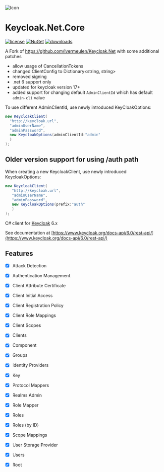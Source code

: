 ![Icon](https://raw.github.com/silentpartnersoftware/Keycloak.Net/01f1654e44065409726b417e26b2dfc913e03c7f/docs/icon.png)
# Keycloak.Net.Core
[![license](https://img.shields.io/github/license/AnderssonPeter/Keycloak.Net.svg?maxAge=2592000)](https://github.com/AnderssonPeter/Keycloak.Net/blob/master/LICENSE) [![NuGet](https://img.shields.io/nuget/v/Keycloak.Net.Core?maxAge=2592000)](https://www.nuget.org/packages/Keycloak.Net.Core/) [![downloads](https://img.shields.io/nuget/dt/Keycloak.Net.Core)](https://www.nuget.org/packages/Keycloak.Net.Core/)

 A Fork of https://github.com/lvermeulen/Keycloak.Net with some additional patches
 * allow usage of CancellationTokens
 * changed ClientConfig to Dictionary<string, string>
 * removed signing
 * .net 6 support only
 * updated for keycloak version 17+
 * added support for changing default `AdminClientId` which has default `admin-cli` value

 To use different AdminClientId, use newly introduced KeyCloakOptions:
  ```cs
 new KeycloakClient(
    "http://keycloak.url",
    "adminUserName",
    "adminPassword",
    new KeycloakOptions(adminClientId:"admin"
    )
);
 ```

 ## Older version support for using /auth path
 When creating a new KeycloakClient, use newly introduced KeycloakOptions:
 ```cs
 new KeycloakClient(
    "http://keycloak.url",
    "adminUserName",
    "adminPassword",
    new KeycloakOptions(prefix:"auth"
    )
);
 ```

C# client for [Keycloak](https://www.keycloak.org/) 6.x

See documentation at [https://www.keycloak.org/docs-api/6.0/rest-api/](https://www.keycloak.org/docs-api/6.0/rest-api/)

## Features
* [X] Attack Detection
* [X] Authentication Management
* [X] Client Attribute Certificate
* [X] Client Initial Access
* [X] Client Registration Policy
* [X] Client Role Mappings
* [X] Client Scopes
* [X] Clients
* [X] Component
* [X] Groups
* [X] Identity Providers
* [X] Key
* [X] Protocol Mappers
* [X] Realms Admin
* [X] Role Mapper
* [X] Roles
* [X] Roles (by ID)
* [X] Scope Mappings
* [X] User Storage Provider
* [X] Users
* [X] Root

